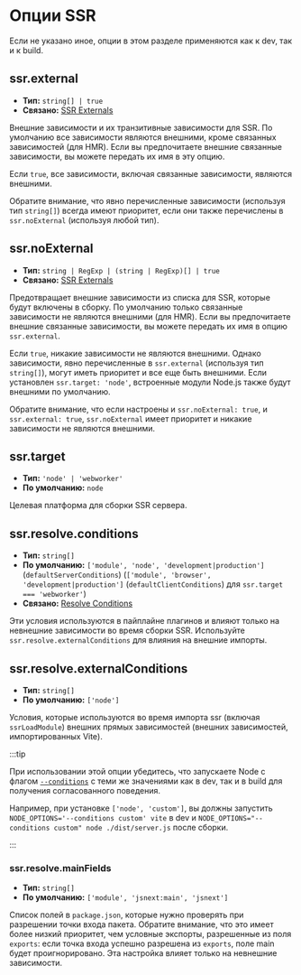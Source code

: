 # Опции SSR

Если не указано иное, опции в этом разделе применяются как к dev, так и к build.

## ssr.external

- **Тип:** `string[] | true`
- **Связано:** [SSR Externals](/guide/ssr#ssr-externals)

Внешние зависимости и их транзитивные зависимости для SSR. По умолчанию все зависимости являются внешними, кроме связанных зависимостей (для HMR). Если вы предпочитаете внешние связанные зависимости, вы можете передать их имя в эту опцию.

Если `true`, все зависимости, включая связанные зависимости, являются внешними.

Обратите внимание, что явно перечисленные зависимости (используя тип `string[]`) всегда имеют приоритет, если они также перечислены в `ssr.noExternal` (используя любой тип).

## ssr.noExternal

- **Тип:** `string | RegExp | (string | RegExp)[] | true`
- **Связано:** [SSR Externals](/guide/ssr#ssr-externals)

Предотвращает внешние зависимости из списка для SSR, которые будут включены в сборку. По умолчанию только связанные зависимости не являются внешними (для HMR). Если вы предпочитаете внешние связанные зависимости, вы можете передать их имя в опцию `ssr.external`.

Если `true`, никакие зависимости не являются внешними. Однако зависимости, явно перечисленные в `ssr.external` (используя тип `string[]`), могут иметь приоритет и все еще быть внешними. Если установлен `ssr.target: 'node'`, встроенные модули Node.js также будут внешними по умолчанию.

Обратите внимание, что если настроены и `ssr.noExternal: true`, и `ssr.external: true`, `ssr.noExternal` имеет приоритет и никакие зависимости не являются внешними.

## ssr.target

- **Тип:** `'node' | 'webworker'`
- **По умолчанию:** `node`

Целевая платформа для сборки SSR сервера.

## ssr.resolve.conditions

- **Тип:** `string[]`
- **По умолчанию:** `['module', 'node', 'development|production']` (`defaultServerConditions`) (`['module', 'browser', 'development|production']` (`defaultClientConditions`) для `ssr.target === 'webworker'`)
- **Связано:** [Resolve Conditions](./shared-options.md#resolve-conditions)

Эти условия используются в пайплайне плагинов и влияют только на невнешние зависимости во время сборки SSR. Используйте `ssr.resolve.externalConditions` для влияния на внешние импорты.

## ssr.resolve.externalConditions

- **Тип:** `string[]`
- **По умолчанию:** `['node']`

Условия, которые используются во время импорта ssr (включая `ssrLoadModule`) внешних прямых зависимостей (внешних зависимостей, импортированных Vite).

:::tip

При использовании этой опции убедитесь, что запускаете Node с флагом [`--conditions`](https://nodejs.org/docs/latest/api/cli.html#-c-condition---conditionscondition) с теми же значениями как в dev, так и в build для получения согласованного поведения.

Например, при установке `['node', 'custom']`, вы должны запустить `NODE_OPTIONS='--conditions custom' vite` в dev и `NODE_OPTIONS="--conditions custom" node ./dist/server.js` после сборки.

:::

### ssr.resolve.mainFields

- **Тип:** `string[]`
- **По умолчанию:** `['module', 'jsnext:main', 'jsnext']`

Список полей в `package.json`, которые нужно проверять при разрешении точки входа пакета. Обратите внимание, что это имеет более низкий приоритет, чем условные экспорты, разрешенные из поля `exports`: если точка входа успешно разрешена из `exports`, поле main будет проигнорировано. Эта настройка влияет только на невнешние зависимости.
